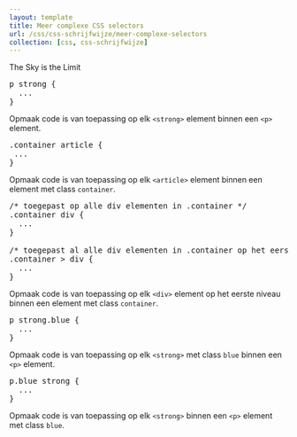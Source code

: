 ```yaml
---
layout: template
title: Meer complexe CSS selectors
url: /css/css-schrijfwijze/meer-complexe-selectors
collection: [css, css-schrijfwijze]
---
```

					
<quote><p>The Sky is the Limit</p></quote>



<pre data-enlighter-language="css">p strong {
  ...
}</pre>



<p>Opmaak code is van toepassing op elk <code>&lt;strong&gt;</code> element binnen een <code>&lt;p&gt;</code> element.</p>



<pre data-enlighter-language="css">.container article {
 ...
}</pre>



<p>Opmaak code is van toepassing op elk <code>&lt;article&gt;</code> element binnen een  element met class <code>container</code>.</p>



<pre data-enlighter-language="css">/* toegepast op alle div elementen in .container */
.container div {
  ...
}

/* toegepast al alle div elementen in .container op het eerste niveau */
.container &gt; div {
  ...
}</pre>



<p>Opmaak code is van toepassing op elk <code>&lt;div&gt;</code> element op het eerste niveau binnen een  element met class <code>container</code>.</p>



<pre data-enlighter-language="css">p strong.blue {
  ...
}</pre>



<p>Opmaak code is van toepassing op elk <code>&lt;strong&gt;</code> met class <code>blue</code> binnen een <code>&lt;p&gt;</code> element.</p>



<pre data-enlighter-language="css">
p.blue strong {
  ...
}</pre>



<p>Opmaak code is van toepassing op elk <code>&lt;strong&gt;</code> binnen een <code>&lt;p&gt;</code> element met class <code>blue</code>.</p>